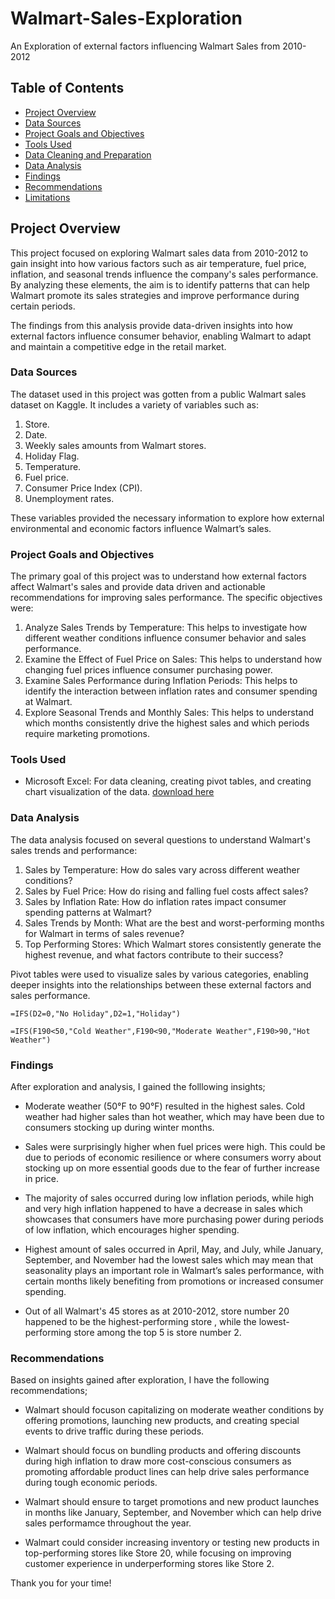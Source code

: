 # Walmart-Sales-Exploration
An Exploration of external factors influencing Walmart Sales from 2010-2012

## Table of Contents

- [Project Overview](#project-overview)
- [Data Sources](#data-sources)
- [Project Goals and Objectives](#project-goals-and-objectives)
- [Tools Used](#tools-used)
- [Data Cleaning and Preparation](#data-cleaning-and-preparation)
- [Data Analysis](#data-analysis)
- [Findings](#findings)
- [Recommendations](#recommendations)
- [Limitations](#limitations)


## Project Overview

This project focused on exploring Walmart sales data from 2010-2012 to gain insight into how various factors such as air temperature, fuel price, inflation, and seasonal trends influence the company's sales performance. By analyzing these elements, the aim is to identify patterns that can help Walmart promote its sales strategies and improve performance during certain periods.

The findings from this analysis provide data-driven insights into how external factors influence consumer behavior, enabling Walmart to adapt and maintain a competitive edge in the retail market.

### Data Sources

The dataset used in this project was gotten from a public Walmart sales dataset on Kaggle. It includes a variety of variables such as:

1. Store.
2. Date.
3. Weekly sales amounts from Walmart stores.
4. Holiday Flag.
5. Temperature.
6. Fuel price.
7. Consumer Price Index (CPI).
8. Unemployment rates.

These variables provided the necessary information to explore how external environmental and economic factors influence Walmart’s sales.

### Project Goals and Objectives

The primary goal of this project was to understand how external factors affect Walmart's sales and provide data driven and actionable recommendations for improving sales performance. The specific objectives were:

1. Analyze Sales Trends by Temperature: This helps to investigate how different weather conditions influence consumer behavior and sales performance.
2. Examine the Effect of Fuel Price on Sales: This helps to understand how changing fuel prices influence consumer purchasing power.
3. Examine Sales Performance during Inflation Periods: This helps to identify the interaction between inflation rates and consumer spending at Walmart.
4. Explore Seasonal Trends and Monthly Sales: This helps to understand which months consistently drive the highest sales and which periods require marketing promotions.

### Tools Used

- Microsoft Excel: For data cleaning, creating pivot tables, and creating chart visualization of the data. [download here](https://microsoft.com)

### Data Analysis

The data analysis focused on several questions to understand Walmart's sales trends and performance:

1. Sales by Temperature: How do sales vary across different weather conditions?
2. Sales by Fuel Price: How do rising and falling fuel costs affect sales?
3. Sales by Inflation Rate: How do inflation rates impact consumer spending patterns at Walmart?
4. Sales Trends by Month: What are the best and worst-performing months for Walmart in terms of sales revenue?
5. Top Performing Stores: Which Walmart stores consistently generate the highest revenue, and what factors contribute to their success?

Pivot tables were used to visualize sales by various categories, enabling deeper insights into the relationships between these external factors and sales performance.

```Excel
=IFS(D2=0,"No Holiday",D2=1,"Holiday")
```
```Excel
=IFS(F190<50,"Cold Weather",F190<90,"Moderate Weather",F190>90,"Hot Weather")
```

### Findings

After exploration and analysis, I gained the folllowing insights;

- Moderate weather (50°F to 90°F) resulted in the highest sales. Cold weather had higher sales than hot weather, which may have been due to consumers stocking up during winter months.
  
- Sales were surprisingly higher when fuel prices were high. This could be due to periods of economic resilience or where consumers worry about stocking up on more essential goods due to the fear of further increase in price.

- The majority of sales occurred during low inflation periods, while high and very high inflation happened to have a decrease in sales which showcases that consumers have more purchasing power during periods of low inflation, which encourages higher spending.

- Highest amount of sales occurred in April, May, and July, while January, September, and November had the lowest sales which may mean that seasonality plays an important role in Walmart’s sales performance, with certain months likely benefiting from promotions or increased consumer spending.

- Out of all Walmart's 45 stores as at 2010-2012, store number 20 happened to be the highest-performing store , while the lowest-performing store among the top 5 is store number 2.


### Recommendations

Based on insights gained after exploration, I have the following recommendations;

- Walmart should focuson capitalizing on moderate weather conditions by offering promotions, launching new products, and creating special events to drive traffic during these periods.

- Walmart should focus on bundling products and offering discounts during high inflation to draw more cost-conscious consumers as promoting affordable product lines can help drive sales performance during tough economic periods.

- Walmart should ensure to target promotions and new product launches in months like January, September, and November which can help drive sales performamce throughout the year.

- Walmart could consider increasing inventory or testing new products in top-performing stores like Store 20, while focusing on improving customer experience in underperforming stores like Store 2.

Thank you for your time! 
